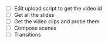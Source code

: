 - [ ] Edit upload script to get the video id
- [ ] Get all the slides
- [ ] Get the video clips and probe them
- [ ] Compose scenes
- [ ] Transitions